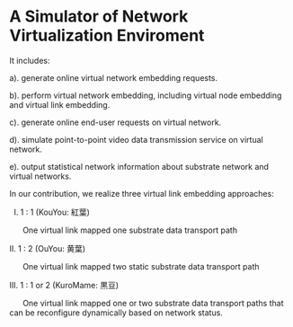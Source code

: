 # A Simulator of Network Virtualization Enviroment


It includes:

 a).  generate online virtual network embedding requests.   
 
 b).  perform virtual network embedding, including virtual node embedding and virtual link embedding.    
 
 c).  generate online end-user requests on virtual network.
 
 d).  simulate point-to-point video data transmission service on virtual network.
 
 e).  output statistical network information about substrate network and virtual networks.
 

In our contribution, we realize three virtual link embedding approaches:

    I.  1 : 1  (KouYou: 紅葉)

        One virtual link mapped one substrate data transport path

   II.  1 : 2  (OuYou: 黄葉)
   
        One virtual link mapped two static substrate data transport path
        
  III.  1 : 1 or 2 (KuroMame: 黒豆)
  
        One virtual link mapped one or two substrate data transport paths that can be reconfigure dynamically based on network status.

